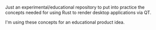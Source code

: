 Just an experimental/educational repository to put into practice the concepts needed for using Rust to render desktop applications via QT.

I'm using these concepts for an educational product idea.

